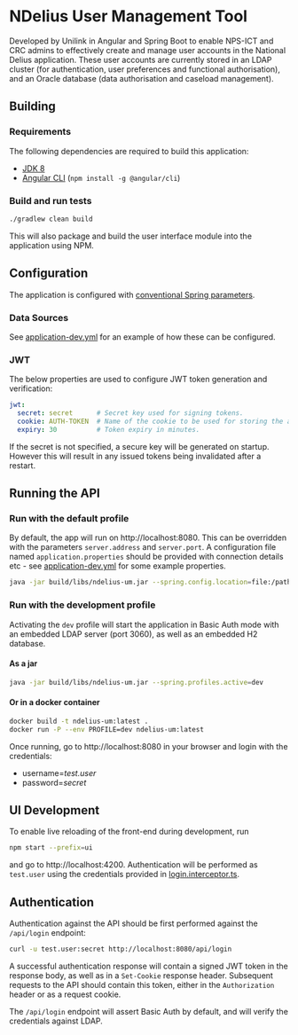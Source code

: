 # NDelius User Management Tool
Developed by Unilink in Angular and Spring Boot to enable NPS-ICT and CRC admins to effectively create and manage user accounts in the National Delius application.
These user accounts are currently stored in an LDAP cluster (for authentication, user preferences and functional authorisation), and an Oracle database (data authorisation and caseload management).

## Building
### Requirements
The following dependencies are required to build this application:
* [JDK 8](http://www.oracle.com/technetwork/java/javase/downloads/jdk8-downloads-2133151.html)
* [Angular CLI](https://cli.angular.io/) (`npm install -g @angular/cli`)

### Build and run tests
```bash
./gradlew clean build
```
This will also package and build the user interface module into the application using NPM.

## Configuration
The application is configured with [conventional Spring parameters](https://docs.spring.io/spring-boot/docs/current/reference/html/common-application-properties.html).

### Data Sources
See [application-dev.yml](src/main/resources/application-dev.yml) for an example of how these can be configured.

### JWT
The below properties are used to configure JWT token generation and verification:
```yaml
jwt:
  secret: secret      # Secret key used for signing tokens.
  cookie: AUTH-TOKEN  # Name of the cookie to be used for storing the auth token.
  expiry: 30          # Token expiry in minutes.
```
If the secret is not specified, a secure key will be generated on startup.
However this will result in any issued tokens being invalidated after a restart.

## Running the API
### Run with the default profile
By default, the app will run on http://localhost:8080. This can be overridden with the parameters `server.address` and 
`server.port`. A configuration file named `application.properties` should be provided with connection details etc - see
[application-dev.yml](src/main/resources/application-dev.yml) for some example properties.
```bash
java -jar build/libs/ndelius-um.jar --spring.config.location=file:/path/to/application.properties
```

### Run with the development profile
Activating the `dev` profile will start the application in Basic Auth mode with an embedded LDAP server (port 3060), as 
well as an embedded H2 database. 
#### As a jar
```bash
java -jar build/libs/ndelius-um.jar --spring.profiles.active=dev
```
#### Or in a docker container
```bash
docker build -t ndelius-um:latest .
docker run -P --env PROFILE=dev ndelius-um:latest
```

Once running, go to http://localhost:8080 in your browser and login with the credentials:
* username=*test.user*
* password=*secret*

## UI Development
To enable live reloading of the front-end during development, run
```bash
npm start --prefix=ui
```
and go to http://localhost:4200.
Authentication will be performed as `test.user` using the credentials provided in [login.interceptor.ts](ui/src/app/interceptor/login.interceptor.ts). 

## Authentication 
Authentication against the API should be first performed against the `/api/login` endpoint:
```bash
curl -u test.user:secret http://localhost:8080/api/login
```

A successful authentication response will contain a signed JWT token in the response body, as well as in a `Set-Cookie` response header.
Subsequent requests to the API should contain this token, either in the `Authorization` header or as a request cookie.

The `/api/login` endpoint will assert Basic Auth by default, and will verify the credentials against LDAP.